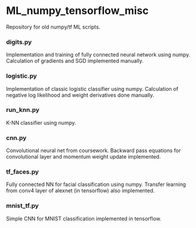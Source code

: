 # ML_numpy_tensorflow_misc

Repository for old numpy/tf ML scripts.

### digits.py
 Implementation and training of fully connected neural network using numpy. Calculation of gradients and SGD implemented manually.

### logistic.py
 Implementation of classic logistic classifier using numpy. Calculation of negative log likelihood and weight derivatives done manually.

### run_knn.py
K-NN classifier using numpy.

### cnn.py
Convolutional neural net from coursework. Backward pass equations for convolutional layer and momentum weight update implemented.

### tf_faces.py
Fully connected NN for facial classification using numpy. Transfer learning from conv4 layer of alexnet (in tensorflow) also implemented.

### mnist_tf.py
Simple CNN for MNIST classification implemented in tensorflow.

